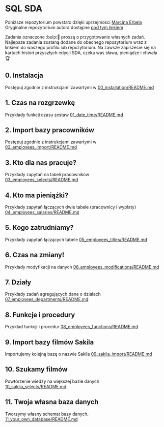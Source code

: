 # SQL SDA

Poniższe repozytorium powstało dzięki uprzejmości [Marcina Erbela](https://github.com/Frendzel)
Oryginalne repozytorium autora dostępne [pod tym linkiem](https://github.com/Frendzel/sda-sql)

Zadania oznaczone :bulp::thinking: proszą o przygotowanie własnych zadań.
Najlepsze zadania zostaną dodane do obecnego repozytorium wraz z linkiem do waszego profilu lub repozytorium.
Na zawsze zapiszecie się na kartach histori przyszłych edycji SDA, czeka was sława, pieniądze i chwała :trophy:

## 0. Instalacja

Postępuj zgodnie z instrukcjami zawartymi w [00_installation/README.md](00_installation/README.md)

## 1. Czas na rozgrzewkę

Przykłady funkcji czasu zestaw [01_date_time/README.md](01_date_time/README.md)

## 2. Import bazy pracowników

Postępuj zgodnie z instrukcjami zawartymi w [02_employees_import/README.md](02_employees_import/README.md)


## 3. Kto dla nas pracuje?

Przykłady zapytań na tabeli pracowników [03_employees_selects/README.md](03_employees_selects/README.md)

## 4. Kto ma pieniążki?

Przykłady zapytań łączących dwie tabele (pracownicy i wypłaty) [04_employees_salaries/README.md](04_employees_salaries/README.md)

## 5. Kogo zatrudniamy?

Przykłady zapytań łączących tabele [05_employees_titles/README.md](05_employees_titles/README.md)

## 6. Czas na zmiany!

Przykłady modyfikacji na danych [06_employees_modifications/README.md](06_employees_modifications/README.md)

## 7. Działy

Przykłady zadań agregujących dane o działach [07_employees_departments/README.md](07_employees_departments/README.md)

## 8. Funkcje i procedury

Przykład funkcji i procedur [08_employees_functions/README.md](08_employees_functions/README.md)

## 9. Import bazy filmów Sakila

Importujemy kolejną bazę o nazwie Sakila [09_sakila_import/README.md](09_sakila_import/README.md)

## 10. Szukamy filmów

Powtórzenie wiedzy na większej bazie danych [10_sakila_selects/README.md](10_sakila_selects/README.md)

## 11. Twoja własna baza danych

Tworzymy własny schemat bazy danych. [11_your_own_database/README.md](11_your_own_database/README.md])
